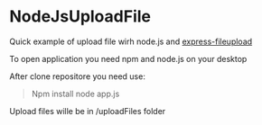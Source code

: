 # NodeJsUploadFile

Quick example of upload file wirh node.js and [express-fileupload](https://www.npmjs.com/package/express-fileupload)

To open application you need npm and node.js on your desktop

After clone repositore you need use:

> Npm install
> node app.js

Upload files wille be in /uploadFiles folder
